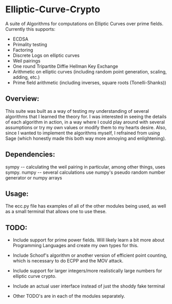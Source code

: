 # Elliptic-Curve-Crypto
A suite of Algorithms for computations on Elliptic Curves over prime fields.
Currently this supports:
* ECDSA 
* Primality testing 
* Factoring 
* Discrete Logs on elliptic curves
* Weil pairings 
* One round Tripartite Diffie Hellman Key Exchange
* Arithmetic on elliptic curves (including random point generation, scaling, adding, etc.)
* Prime field arithmetic (including inverses, square roots (Tonelli-Shanks))

## Overview:
This suite was built as a way of testing my understanding of several algorithms that I learned the theory for. I was interested in seeing the details of each algorithm in action, in a way where I could play around with several assumptions or try my own values or modify them to my hearts desire. Also, since I wanted to implement the algorithms myself, I refrained from using Sage (which honestly made this both way more annoying and enlightening). 

## Dependencies:
sympy -- calculating the weil pairing in particular, among other things, uses sympy. 
numpy -- several calculations use numpy's pseudo random number generator or numpy arrays

## Usage:
The ecc.py file has examples of all of the other modules being used, as well as a small terminal that allows one to use these.

## TODO:
* Include support for prime power fields. Will likely learn a bit more about Programming Languages and create my own types for this. 

* Include Schoof's algorithm or another version of efficient point counting, which is necessary to do ECPP and the MOV attack.

* Include support for larger integers/more realistically large numbers for elliptic curve crypto. 

* Include an actual user interface instead of just the shoddy fake terminal

* Other TODO's are in each of the modules separately. 
